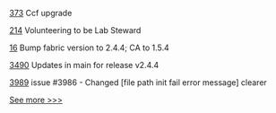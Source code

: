 
[373](https://github.com/hyperledger-labs/private-data-objects/pull/373) Ccf upgrade

[214](https://github.com/hyperledger-labs/hyperledger-labs.github.io/pull/214) Volunteering to be Lab Steward

[16](https://github.com/hyperledger-labs/fabric-operator/pull/16) Bump fabric version to 2.4.4; CA to 1.5.4

[3490](https://github.com/hyperledger/fabric/pull/3490) Updates in main for release v2.4.4

[3989](https://github.com/hyperledger/besu/pull/3989) issue #3986 -  Changed [file path init fail error message] clearer


[See more >>>](https://start-here.hyperledger.org/pull-requests)
